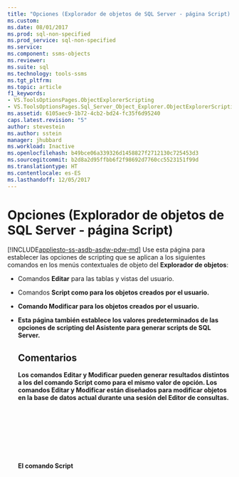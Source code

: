 ```yaml
---
title: "Opciones (Explorador de objetos de SQL Server - página Script) | Microsoft Docs"
ms.custom: 
ms.date: 08/01/2017
ms.prod: sql-non-specified
ms.prod_service: sql-non-specified
ms.service: 
ms.component: ssms-objects
ms.reviewer: 
ms.suite: sql
ms.technology: tools-ssms
ms.tgt_pltfrm: 
ms.topic: article
f1_keywords:
- VS.ToolsOptionsPages.ObjectExplorerScripting
- VS.ToolsOptionsPages.Sql_Server_Object_Explorer.ObjectExplorerScripting
ms.assetid: 6105aec9-1b72-4cb2-bd24-fc35f6d95240
caps.latest.revision: "5"
author: stevestein
ms.author: sstein
manager: jhubbard
ms.workload: Inactive
ms.openlocfilehash: b49bce06a339326d1458827f2712130c725453d3
ms.sourcegitcommit: b2d8a2d95ffbb6f2f98692d7760cc5523151f99d
ms.translationtype: HT
ms.contentlocale: es-ES
ms.lasthandoff: 12/05/2017
---
```

# <a name="options-sql-server-object-explorer---scripting-page"></a>Opciones (Explorador de objetos de SQL Server - página Script)
[!INCLUDE[appliesto-ss-asdb-asdw-pdw-md](../../includes/appliesto-ss-asdb-asdw-pdw-md.md)] Use esta página para establecer las opciones de scripting que se aplican a los siguientes comandos en los menús contextuales de objeto del **Explorador de objetos**:  
  
-   Comandos **Editar** para las tablas y vistas del usuario.  
  
-   Comandos **Script <object> como** para los objetos creados por el usuario.  
  
-   Comando **Modificar** para los objetos creados por el usuario.  
  
-   Esta página también establece los valores predeterminados de las opciones de scripting del **Asistente para generar scripts de SQL Server**.  
  
## <a name="remarks"></a>Comentarios  
Los comandos **Editar** y **Modificar** pueden generar resultados distintos a los del comando **Script <object> como** para el mismo valor de opción. Los comandos **Editar** y **Modificar** están diseñados para modificar objetos en la base de datos actual durante una sesión del Editor de consultas. El comando **Script<object> como** está diseñado para generar un script que se pueda usar posteriormente para crear objetos.  
  
## <a name="options"></a>Opciones  
Para especificar las opciones de scripts, seleccione las opciones de configuración disponibles en la lista situada a la derecha de cada opción.  
  
### <a name="general-scripting-options"></a>Opciones generales de scripting  
**Delimitar instrucciones individuales**  
Separa instrucciones [!INCLUDE[tsql](../../includes/tsql_md.md)] individuales mediante un separador de lotes. Para cambiar el separador de lotes predeterminado del **Editor de consultas**, seleccione **Herramientas**/**Opciones**/**Ejecución de la consulta**/**SQL Server**/**General**/**Separador de lotes**. El valor predeterminado es False. Para más información, consulte [GO (Transact-SQL)](https://msdn.microsoft.com/b2ca6791-3a07-4209-ba8e-2248a92dd738).  
  
**Incluir encabezados descriptivos**  
Agrega comentarios descriptivos al script dividiéndolo en secciones para cada objeto. El valor predeterminado es True. Para más información, consulte [/*...*/ (Comment) (Transact-SQL)](https://msdn.microsoft.com/4d9ab1b2-4bbb-4c16-beb1-cafc1af7417c).  
  
**Incluir la habilitación de la compresión vardecimal**  
Incluye las opciones de almacenamiento vardecimal. El valor predeterminado es False. Para obtener más información, consulte [sp_db_vardecimal_storage_format (Transact-SQL)](https://msdn.microsoft.com/9920b2f7-b802-4003-913c-978c17ae4542).  
  
**Crear scripts para el historial de cambios**  
Incluye información del historial de cambios en el script.  
  
**Generar script de catálogos de texto completo**  
Incluye un script para catálogos de texto completo. El valor predeterminado es False. Para más información, consulte [CREATE FULLTEXT CATALOG (Transact-SQL)](https://msdn.microsoft.com/d7a8bd93-e2d7-4a40-82ef-39069e65523b).  
  
**Incluir USE <database>**  
Agrega la instrucción USE DATABASE al script para crear objetos de base de datos en el contexto de la base de datos actual del **Explorador de objetos** . Cuando necesite usar el script en otra base de datos, seleccione False para omitir. El valor predeterminado es True. Para más información, consulte [USE (Transact-SQL)](https://msdn.microsoft.com/c05acac8-c063-4770-8e36-d7f71d500b10).  
  
### <a name="object-scripting-options"></a>Opciones de scripting de objetos  

**Comprobar la existencia de objetos** Compruebe que existe un objeto con el nombre indicado antes de quitarlo o modificarlo, o bien que no existe un objeto con el nombre indicado antes de crearlo. Para más información, consulte [IF...ELSE (Transact-SQL)](https://msdn.microsoft.com/676c881f-dee1-417a-bc51-55da62398e81) y [EXISTS (Transact-SQL)](https://msdn.microsoft.com/b6510a65-ac38-4296-a3d5-640db0c27631).

**Generar script para objetos dependientes**  
Genera un script para objetos adicionales que son necesarios cuando se ejecuta el script para el objeto seleccionado. El valor predeterminado es False.  
  
**Nombres de objeto de certificación de esquema**  
Califica nombres de objeto con el esquema de objetos. El valor predeterminado es False. Para más información, consulte [Crear un esquema de base de datos](https://msdn.microsoft.com/ed2a5522-f4d2-4111-95a4-d3e1e5081739).  

**Incluir opciones de compresión de datos en el script** Incluye las opciones de compresión de datos en el script. El valor predeterminado es False.

**Generar script de propiedades extendidas**  
Incluye propiedades extendidas en el script si el objeto tiene propiedades extendidas. El valor predeterminado es False. Para más información, consulte [sp_addextendedproperty (Transact-SQL)](https://msdn.microsoft.com/565483ea-875b-4133-b327-d0006d2d7b4c).  
  
**Incluir propietario**  
Incluye el propietario en el script generado. El valor predeterminado es False.  
  
**Generar script de permisos**  
Incluye permisos sobre los objetos de la base de datos en el script. El valor predeterminado es True. Para más información, consulte [Permisos](https://msdn.microsoft.com/f28e3dea-24e6-4a81-877b-02ec4c7e36b9).  
  
### <a name="tableview-options"></a>Opciones de tabla o vista  
Las siguientes opciones solo se aplican a scripts para tablas o vistas.  
  
**Convertir tipos de datos definidos por el usuario en tipos base**  
Convierte los tipos de datos definidos por el usuario en los tipos base a partir de los cuales se crearon. Utilice el valor True cuando los tipos de datos definidos por el usuario de la base de datos de origen no existan en la base de datos en la que se va a ejecutar el script. Utilice el valor False para mantener los tipos de datos definidos por el usuario. El valor predeterminado es False. Para más información, consulte [CREATE TYPE (Transact-SQL)](https://msdn.microsoft.com/2202236b-e09f-40a1-bbc7-b8cff7488905).  
  
**Generar comandos SET ANSI PADDING**  
Agrega la instrucción SET ANSI_PADDING antes y después de cada instrucción CREATE TABLE. El valor predeterminado es True. Para más información, consulte [SET ANSI_PADDING (Transact-SQL)](https://msdn.microsoft.com/92bd29a3-9beb-410e-b7e0-7bc1dc1ae6d0).  
  
**Incluir intercalación**  
Incluye una intercalación en la definición de columna. El valor predeterminado es True. Para más información, consulte [Compatibilidad con la intercalación y Unicode](https://msdn.microsoft.com/92d34f48-fa2b-47c5-89d3-a4c39b0f39eb).  
  
**Incluir propiedad IDENTITY**  
Incluye definiciones para el valor de inicialización IDENTITY y el incremento IDENTITY. El valor predeterminado es True. Para más información, consulte [IDENTITY (propiedad) (Transact-SQL)](https://msdn.microsoft.com/8429134f-c821-4033-a07c-f782a48d501c).  
  
**Referencias de claves externas de certificación de esquema**  
Agrega el nombre de esquema a las referencias de tabla para las restricciones FOREIGN KEY. El valor predeterminado es True.  
  
**Generar script de reglas y valores predeterminados enlazados**  
Incluye las llamadas a los procedimientos almacenados enlazados **sp_bindefault** y **sp_bindrule** . El valor predeterminado es True. Para más información, consulte [sp_bindefault (Transact-SQL)](https://msdn.microsoft.com/3da70c10-68d0-4c16-94a5-9e84c4a520f6) y [sp_bindrule (Transact-SQL)](https://msdn.microsoft.com/2606073e-c52f-498d-a923-5026b9d97e67).  
  
**Generar script de restricciones CHECK**  
Agrega [restricciones CHECK](https://msdn.microsoft.com/637098af-2567-48f8-90f4-b41df059833e) al script. El valor predeterminado es True.  
  
**Incluir valores predeterminados**  
Incluye valores predeterminados de columna en el script. El valor predeterminado es False. Para más información, consulte [CREATE DEFAULT (Transact-SQL)](https://msdn.microsoft.com/08475db4-7d90-486a-814c-01a99d783d41).  
  
**Generar script de grupos de archivos**  
Especifica el grupo de archivos en la cláusula ON para definiciones de tabla. El valor predeterminado es False. Para más información, consulte [CREATE TABLE (Transact-SQL)](https://msdn.microsoft.com/1e068443-b9ea-486a-804f-ce7b6e048e8b).  
  
**Incluir claves externas en el script**  
Incluye [restricciones FOREIGN KEY](https://msdn.microsoft.com/31fbcc9f-2dc5-4bf9-aa50-ed70ec7b5bcd) en el script. El valor predeterminado es False.  
  
**Incluir índices de texto completo**  
Incluye índices de texto completo en el script. El valor predeterminado es False. Para más información, consulte [CREATE FULLTEXT INDEX (Transact-SQL)](https://msdn.microsoft.com/8b80390f-5f8b-4e66-9bcc-cabd653c19fd).  
  
**Incluir índices en el script**  
Incluye índices clúster, no clúster y XML en el script. El valor predeterminado es True. Para más información, consulte [CREATE INDEX (Transact-SQL)](https://msdn.microsoft.com/d2297805-412b-47b5-aeeb-53388349a5b9).  
  
**Generar script de esquemas de partición**  
Incluye esquemas de particiones de tabla en el script. El valor predeterminado es False. Para más información, consulte [CREATE PARTITION SCHEME (Transact-SQL)](https://msdn.microsoft.com/5b21c53a-b4f4-4988-89a2-801f512126e4).  
  
**Incluir claves principales en el script**  
Incluye [Restricciones entre claves principales y claves externas](https://msdn.microsoft.com/31fbcc9f-2dc5-4bf9-aa50-ed70ec7b5bcd) en el script. El valor predeterminado es True.  
  
**Incluir estadísticas en el script**  
Incluye estadísticas definidas por el usuario en el script. El valor predeterminado es False. Para más información, consulte [CREATE STATISTICS (Transact-SQL)](https://msdn.microsoft.com/b23e2f6b-076c-4e6d-9281-764bdb616ad2).  
  
**Incluir desencadenadores**  
Incluye desencadenadores en el script. El valor predeterminado es False. Para más información, consulte [CREATE TRIGGER (Transact-SQL)](https://msdn.microsoft.com/edeced03-decd-44c3-8c74-2c02f801d3e7).  
  
**Incluir claves únicas en el script**  
Incluye [Restricciones UNIQUE y restricciones CHECK](https://msdn.microsoft.com/637098af-2567-48f8-90f4-b41df059833e) en el script. El valor predeterminado es False.  
  
**Generar script de columnas de vista**  
Declara columnas de vista en encabezados de vista. El valor predeterminado es False. Para más información, consulte [CREATE VIEW (Transact-SQL)](https://msdn.microsoft.com/aecc2f73-2ab5-4db9-b1e6-2f9e3c601fb9).  
  
**Incluir nombres de sistema de DRI**  
Incluye nombres de restricción generados por el sistema para aplicar la integridad referencial declarativa. El valor predeterminado es False. Para más información, consulte [REFERENTIAL_CONSTRAINTS (Transact-SQL)](https://msdn.microsoft.com/5d358f18-0a85-4b55-af4b-98d5f4cd1020).  
  
### <a name="version-options"></a>Opciones de versión

**Coincidir configuración del script con origen** Si está habilitada, la versión de destino, la edición del motor y el tipo de motor de los scripts generados se establecerán en los valores del servidor del objeto que se va a incluir en el script. Esta acción deshabilitará (y omitirá) las otras opciones de versión. 

**Script para la edición del motor de base de datos** Los scripts generados se dirigirán a la [Edición del motor](https://msdn.microsoft.com/library/microsoft.sqlserver.management.smo.edition.aspx) especificada.

**Script para tipo de motor de base de datos** Los scripts generados se dirigirán al [Tipo de motor de base de datos](https://msdn.microsoft.com/library/microsoft.sqlserver.management.common.databaseenginetype.aspx) especificado.

**Script para versión de servidor**  
Los scripts generados se dirigirán a la versión especificada de [!INCLUDE[ssNoVersion](../../includes/ssnoversion_md.md)]. Las características nuevas de [!INCLUDE[ssCurrent](../../includes/sscurrent_md.md)] no se pueden incluir en scripts para versiones anteriores. Algunos scripts creados para [!INCLUDE[ssCurrent](../../includes/sscurrent_md.md)] no pueden ejecutarse en servidores que ejecutan una versión anterior de [!INCLUDE[ssNoVersion](../../includes/ssnoversion_md.md)]o en una base de datos con un [valor de nivel de compatibilidad de base de datos](https://msdn.microsoft.com/ca5fd220-d5ea-4182-8950-55d4101a86f6)anterior.  

## <a name="see-also"></a>Vea también  
[Generar scripts (SQL Server Management Studio)](https://msdn.microsoft.com/9711c617-3c68-4e5a-aea3-befc64d51524)  
  

